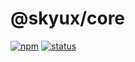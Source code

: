 # @skyux/core

[![npm](https://img.shields.io/npm/v/@skyux/core.svg)](https://www.npmjs.com/package/@skyux/core)
[![status](https://travis-ci.org/blackbaud/skyux-core.svg?branch=master)](https://travis-ci.org/blackbaud/skyux-core)
